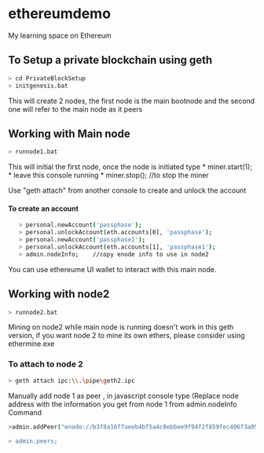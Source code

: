 # ethereumdemo
My learning space on Ethereum

## To Setup a private blockchain using geth
```sh
> cd PrivateBlockSetup
> initgenesis.bat
```

This will create 2 nodes, the first node is the main bootnode and the second one will refer to the main node as it peers


## Working with Main node
```sh
> runnode1.bat
```
This will initial the first node, once the node is initiated type
	* miner.start(1);
	* leave this console running
	* miner.stop();  //to stop the miner
	

Use "geth attach" from another console to create and unlock the account
#### To create an account
```sh
   > personal.newAccount('passphase');
   > personal.unlockAccount(eth.accounts[0], 'passphase');
   > personal.newAccount('passphase1');
   > personal.unlockAccount(eth.accounts[1], 'passphase1');
   > admin.nodeInfo; 	//copy enode info to use in node2
```
You can use ethereume UI wallet to interact with this main node.
   
 
## Working with node2
```sh
> runnode2.bat
```
Mining on node2 while main node is running doesn't work in this geth version, if you want node 2 to mine its own ethers, please consider using ethermine.exe

### To attach to node 2
```sh
> geth attach ipc:\\.\pipe\geth2.ipc
```

Manually add node 1 as peer , in javascript console type
(Replace node address with the information you get from node 1 from admin.nodeInfo Command
```sh
>admin.addPeer("enode://b3f8a16f7aeeb4bf5a4c8ebbee9f94f2f859fec406f3a054e2d12cd4ccca8965cfc8ae759037a577db50c8efe6731dad91ac78e75b96c4f9bb14c70a629bbb46@127.0.0.1:30303?discport=0"");

> admin.peers;
```





